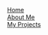 <html>
<head>
 <style>
  ul {
   list-style-type: none;
   padding: 0;
  }
  
  body {
   background-color: #000000;
  }
  
  li a {
   text-align: center;
   text-decoration: none;
   display: inline-block;
   margin-right: 10px;
   width: 120px;
   background-color: #808080;
   color: #FFFFFF;
   border: 2px solid #FFFFFF;
  }
  
  li a:hover {
   text-decoration: none;
   background-color: #FFFFFF;
   color: #808080;
  }
  
 .video {
   position: absolute;
   top: 300px;
   left: 400px;
   width: 500px;
   height: 300px;
  }
  
 h1{
   text-decoration: none;
   font-size: 32px;
   text-align: center;
   color: white;
  }

 .scale-in-ver-top {
	 -webkit-animation: scale-in-ver-top 0.5s  cubic-bezier(0.250, 0.460, 0.450, 0.940) both;
	         animation: scale-in-ver-top 0.5s  cubic-bezier(0.250, 0.460, 0.450, 0.940) both;
 }
/* ----------------------------------------------
 * Generated by Animista on 2024-2-3 21:12:17
 * Licensed under FreeBSD License.
 * See http://animista.net/license for more info. 
 * w: http://animista.net, t: @cssanimista
 * ---------------------------------------------- */

/**
 * ----------------------------------------
 * animation scale-in-ver-top
 * ----------------------------------------
 */
@-webkit-keyframes scale-in-ver-top {
  0% {
    -webkit-transform: scaleY(0);
            transform: scaleY(0);
    -webkit-transform-origin: 100% 0%;
            transform-origin: 100% 0%;
    opacity: 1;
  }
  100% {
    -webkit-transform: scaleY(1);
            transform: scaleY(1);
    -webkit-transform-origin: 100% 0%;
            transform-origin: 100% 0%;
    opacity: 1;
  }
}
@keyframes scale-in-ver-top {
  0% {
    -webkit-transform: scaleY(0);
            transform: scaleY(0);
    -webkit-transform-origin: 100% 0%;
            transform-origin: 100% 0%;
    opacity: 1;
  }
  100% {
    -webkit-transform: scaleY(1);
            transform: scaleY(1);
    -webkit-transform-origin: 100% 0%;
            transform-origin: 100% 0%;
    opacity: 1;
  }
}
  
 </style>
 
<link rel="shortcut icon" type="image/x-icon" href="favicon.ico">
</head>
<body>

<ul class="scale-in-ver-top">
 <li><a href="#home">Home</a></li>
 <li><a href="#about">About Me</a></li>
 <li><a href="#projects">My Projects</a></li>
</ul>

 
</body>
</html>
